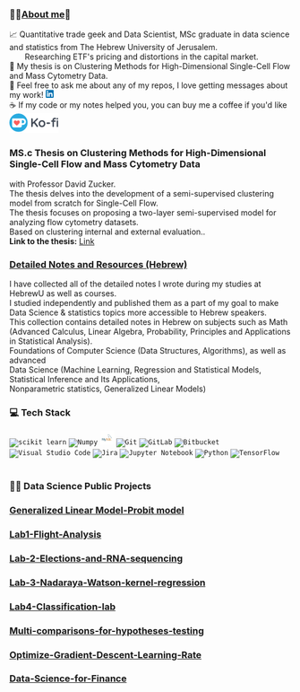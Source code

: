### 💫✨<u>**About me**</u>👋 

  📈 Quantitative trade geek and Data Scientist, MSc graduate in data science and statistics from The Hebrew University of Jerusalem.<br /> 
      $~~~~~~$ Researching ETF's pricing and distortions in the capital market.<br />
    🔭 My thesis is on Clustering Methods for High-Dimensional Single-Cell Flow and Mass Cytometry Data.<br />
    💬 Feel free to ask me about any of my repos, I love getting messages about my work! 
    [![LinkedIn](https://github.com/Amityaron/Amityaron/blob/main/linkdin.png)](https://www.linkedin.com/in/amit-yaron-7934641b5/) <br />
    ☕ If my code or my notes helped you, you can buy me a coffee if you'd like  [![Ko-fi](https://github.com/Amityaron/Amityaron/blob/main/ko%20fi.png)](https://ko-fi.com/amityaron) <br />

### MS.c Thesis on Clustering Methods for High-Dimensional Single-Cell Flow and Mass Cytometry Data 
with Professor David Zucker.<br />
The thesis delves into the development of a semi-supervised clustering model from scratch for Single-Cell Flow.<br /> 
The thesis focuses on proposing a two-layer semi-supervised model
 for analyzing flow cytometry datasets.<br />
Based on clustering internal and external evaluation..<br />
**Link to the thesis:** [Link](https://huji.primo.exlibrisgroup.com/discovery/fulldisplay?context=L&vid=972HUJI_INST:972HUJI_V1&search_scope=MyInst_and_CI&tab=Search_Options&docid=alma9921265660403701) <br />

###  [Detailed Notes and Resources (Hebrew)](https://github.com/Amityaron/Notes/tree/main)
I have collected all of the detailed notes I wrote during my studies at HebrewU as well as courses. <br />
I studied independently and published them as a part of my goal to make Data Science & statistics topics more accessible to Hebrew speakers. <br />
This collection contains detailed notes in Hebrew on subjects such as Math (Advanced Calculus, Linear Algebra, Probability, Principles and Applications in Statistical  Analysis).</br>
Foundations of Computer Science (Data Structures, Algorithms), as well as advanced <br />
Data Science (Machine Learning, Regression and Statistical Models, Statistical Inference and Its Applications,  <br />
Nonparametric statistics, Generalized Linear Models)  <br />

### 💻 **Tech Stack**<br />
<div > <code><img width="25" src="https://vectorseek.com/wp-content/uploads/2023/02/Scikit-learn-Logo-Vector.jpg" alt="scikit learn" title="scikit learn"/></code>
	<code><img width="25" src="https://user-images.githubusercontent.com/98330/64479472-4b35c900-d16c-11e9-8d49-71fc02cd539f.png" alt="Numpy" title="Numpy"/></code>
	<code><img width="25" src="https://raw.githubusercontent.com/github/explore/80688e429a7d4ef2fca1e82350fe8e3517d3494d/topics/mysql/mysql.png" alt="MYSQL" title="MYSQL"/></code>
	<code><img width="25" src="https://user-images.githubusercontent.com/25181517/192108372-f71d70ac-7ae6-4c0d-8395-51d8870c2ef0.png" alt="Git" title="Git"/></code>
	<code><img width="25" src="https://user-images.githubusercontent.com/25181517/192108376-c675d39b-90f6-4073-bde6-5a9291644657.png" alt="GitLab" title="GitLab"/></code>
	<code><img width="25" src="https://user-images.githubusercontent.com/25181517/192108375-268c35e6-ab26-44b2-88bf-e3121a4e5083.png" alt="Bitbucket" title="Bitbucket"/></code>
	<code><img width="25" src="https://user-images.githubusercontent.com/25181517/192108891-d86b6220-e232-423a-bf5f-90903e6887c3.png" alt="Visual Studio Code" title="Visual Studio Code"/></code>
	<code><img width="25" src="https://user-images.githubusercontent.com/25181517/183912952-83784e94-629d-4c34-a961-ae2ae795b662.png" alt="Jira" title="Jira"/></code>
	<code><img width="25" src="https://user-images.githubusercontent.com/25181517/183914128-3fc88b4a-4ac1-40e6-9443-9a30182379b7.png" alt="Jupyter Notebook" title="Jupyter Notebook"/></code>
	<code><img width="25" src="https://user-images.githubusercontent.com/25181517/183423507-c056a6f9-1ba8-4312-a350-19bcbc5a8697.png" alt="Python" title="Python"/></code>
	<code><img width="25" src="https://user-images.githubusercontent.com/25181517/223639822-2a01e63a-a7f9-4a39-8930-61431541bc06.png" alt="TensorFlow" title="TensorFlow"/></code></div>

<br />



### 👩‍💻 Data Science Public Projects
###  [Generalized Linear Model-Probit model](https://github.com/Amityaron/Generalized-linear-model)
###  [Lab1-Flight-Analysis](https://github.com/Amityaron/Statistical-Learning-Lab1-Flight-Analysis)
###  [Lab-2-Elections-and-RNA-sequencing](https://github.com/Amityaron/Lab-2-Elections-and-RNA-sequencing/blob/main/README.md)
###  [Lab-3-Nadaraya-Watson-kernel-regression](https://github.com/Amityaron/Lab-3-Nadaraya-Watson-kernel-regression)
###  [Lab4-Classification-lab](https://github.com/Amityaron/Lab4-Classification-lab)
###  [Multi-comparisons-for-hypotheses-testing](https://github.com/Amityaron/Multi-comparisons-for-hypotheses-testing/tree/main)		
###  [Optimize-Gradient-Descent-Learning-Rate](https://github.com/Amityaron/Optimize-Gradient-Descent-Learning-Rate/tree/main)	
###  [Data-Science-for-Finance](https://github.com/Amityaron/Data-Science-for-Finance/tree/main)
<!--
**Amityaron/Amityaron** is a ✨ _special_ ✨ repository because its `README.md` (this file) appears on your GitHub profile.

Here are some ideas to get you started:

- 🔭 I’m currently working on ...
- 🌱 I’m currently learning ...
- 👯 I’m looking to collaborate on ...
- 🤔 I’m looking for help with ...
- 💬 Ask me about ...
- 📫 How to reach me: ...
- 😄 Pronouns: ...
- ⚡ Fun fact: ...
--


>
